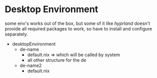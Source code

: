 # Desktop Environment
some env's works out of the box, but some of it like *hyprland* doesn't provide all required packages to work, so have to install and configure separately.


- desktopEnvironment
    - de-name
        - default.nix => which will be called by system
        - all other structure for the de
    - de-name2
        - default.nix
